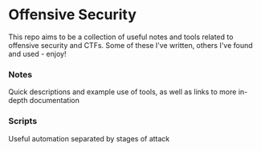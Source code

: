# Offensive Security

This repo aims to be a collection of useful notes and tools related to offensive security and CTFs. Some of these I've written, others I've found and used - enjoy!

### Notes

Quick descriptions and example use of tools, as well as links to more in-depth documentation

### Scripts

Useful automation separated by stages of attack